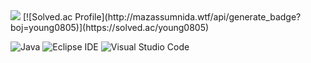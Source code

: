 

<img src="http://mazandi.herokuapp.com/api?handle=tmdsid0905&theme=dark"/>
[![Solved.ac Profile](http://mazassumnida.wtf/api/generate_badge?boj=young0805)](https://solved.ac/young0805)<br/>

![Java](https://img.shields.io/badge/Java-007396.svg?&style=for-the-badge&logo=Java&logoColor=white)
![Eclipse IDE](https://img.shields.io/badge/Eclipse%20IDE-2C2255.svg?&style=for-the-badge&logo=Eclipse%20IDE&logoColor=white)
![Visual Studio Code](https://img.shields.io/badge/Visual%20Studio%20Code-007ACC.svg?&style=for-the-badge&logo=Visual%20Studio%20Code&logoColor=white)






